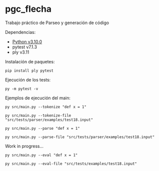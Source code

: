 # pgc_flecha
Trabajo práctico de Parseo y generación de código

Dependencias:
- [Python v3.10.0](https://www.python.org/downloads)
- pytest v7.1.3
- ply v3.11

Instalación de paquetes:

```console
pip install ply pytest
```

Ejecución de los tests:

```console
py -m pytest -v
```

Ejemplos de ejecución del main:

```console
py src/main.py --tokenize "def x = 1"
```
```console
py src/main.py --tokenize-file "src/tests/parser/examples/test18.input"
```
```console
py src/main.py --parse "def x = 1"
```
```console
py src/main.py --parse-file "src/tests/parser/examples/test18.input"
```
Work in progress...
```console
py src/main.py --eval "def x = 1"
```
```console
py src/main.py --eval-file "src/tests/examples/test18.input"
```
